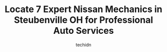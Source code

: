 ---
layout: ampstory
image: https://images.unsplash.com/photo-1610566062594-fe61d8f17c71?ixlib=rb-4.0.3&ixid=MnwxMjA3fDB8MHxwaG90by1wYWdlfHx8fGVufDB8fHx8&auto=format&fit=crop&w=640&h=853&q=80
author: techidn
featured: false
description: Discover the 7 best Nissan Mechanic in Steubenville OH, USA and ensure your vehicle receives the highest quality of care. These trusted professionals are known for their skill, knowledge, an
title: Locate 7 Expert Nissan Mechanics in Steubenville OH for Professional Auto Services
cover:
   title: Locate 7 Expert Nissan Mechanics in Steubenville OH for Professional Auto Services
   subtitle: Rickpate
   background: https://images.unsplash.com/photo-1610566062594-fe61d8f17c71?ixlib=rb-4.0.3&ixid=MnwxMjA3fDB8MHxwaG90by1wYWdlfHx8fGVufDB8fHx8&auto=format&fit=crop&w=640&h=853&q=80

pages: 
 - layout: thirds
   top: <h1>#1 Monro Auto Service and Tire Centers</h1>
   bottom: "<p>Wouldnt go anywhere else for my automotive needs. This crew is top-notch, always friendly and very knowledgeable. AweSoMe!</p>"
   background: https://www.knot35.com/toplist/wp-content/uploads/2023/06/best-nissan-mechanic-1-in-steubenville-oh-1685840865.jpeg
   backgroundblur: true
 - layout: thirds
   top: <h1>#2 Scassa Laney Tire of Steubenville</h1>
   bottom: "<p>206 S 4th St, Steubenville, OH 43952, United States</p>"
   background: https://www.knot35.com/toplist/wp-content/uploads/2023/06/best-nissan-mechanic-2-in-steubenville-oh-1685840866.jpeg
   cta:
      link: https://www.knot35.com/toplist/locate-7-expert-nissan-mechanics-in-steubenville-oh-for-professional-auto-services/
      text: Locate 7 Expert Nissan Mechanics in Steubenville OH for Professional Auto Services
 - layout: thirds
   top: <h1>#3 Steubenville Truck Center Inc.</h1>
   bottom: "<p>620 South St, Steubenville, OH 43952, United States</p>"
   background: https://www.knot35.com/toplist/wp-content/uploads/2023/06/best-nissan-mechanic-3-in-steubenville-oh-1685840867.jpeg
   cta:
      link: https://www.knot35.com/toplist/locate-7-expert-nissan-mechanics-in-steubenville-oh-for-professional-auto-services/
      text: Locate 7 Expert Nissan Mechanics in Steubenville OH for Professional Auto Services
 - layout: thirds
   top: <h1>#4 Firestone Complete Auto Care</h1>
   bottom: "<p>432 Washington St, Steubenville, OH 43952, United States</p>"
   background: https://images.unsplash.com/photo-1553949345-eb786bb3f7ba?ixlib=rb-4.0.3&ixid=MnwxMjA3fDB8MHxwaG90by1wYWdlfHx8fGVufDB8fHx8&auto=format&fit=crop&w=640&h=853&q=80
   cta:
      link: https://www.knot35.com/toplist/locate-7-expert-nissan-mechanics-in-steubenville-oh-for-professional-auto-services/
      text: Locate 7 Expert Nissan Mechanics in Steubenville OH for Professional Auto Services
 - layout: thirds
   top: <h1>#5 Johnnys Tire & Auto Service</h1>
   bottom: "<p>720 N Court St, Steubenville, OH 43952, United States</p>"
   background: https://images.unsplash.com/photo-1567095761054-7a02e69e5c43?ixlib=rb-4.0.3&ixid=MnwxMjA3fDB8MHxwaG90by1wYWdlfHx8fGVufDB8fHx8&auto=format&fit=crop&w=640&h=853&q=80
   cta:
      link: https://www.knot35.com/toplist/locate-7-expert-nissan-mechanics-in-steubenville-oh-for-professional-auto-services/
      text: Locate 7 Expert Nissan Mechanics in Steubenville OH for Professional Auto Services
 - layout: thirds
   top: <h1>#6 Donnies Towing And Tires LLC</h1>
   bottom: "<p>246 N 3rd St, Steubenville, OH 43952, United States</p>"
   background: https://images.unsplash.com/photo-1547366785-564103df7e13?ixlib=rb-4.0.3&ixid=MnwxMjA3fDB8MHxwaG90by1wYWdlfHx8fGVufDB8fHx8&auto=format&fit=crop&w=640&h=853&q=80
   cta:
      link: https://www.knot35.com/toplist/locate-7-expert-nissan-mechanics-in-steubenville-oh-for-professional-auto-services/
      text: Locate 7 Expert Nissan Mechanics in Steubenville OH for Professional Auto Services
 - layout: thirds
   top: <h1>#7 Walmart Auto Care Centers</h1>
   bottom: "<p>100 Mall Dr, Steubenville, OH 43952, United States</p>"
   background: https://images.unsplash.com/photo-1599422314077-f4dfdaa4cd09?ixlib=rb-4.0.3&ixid=MnwxMjA3fDB8MHxwaG90by1wYWdlfHx8fGVufDB8fHx8&auto=format&fit=crop&w=640&h=853&q=80
   cta:
      link: https://www.knot35.com/toplist/locate-7-expert-nissan-mechanics-in-steubenville-oh-for-professional-auto-services/
      text: Locate 7 Expert Nissan Mechanics in Steubenville OH for Professional Auto Services
 - layout: thirds
   middle: Continue reading...
   background: https://images.unsplash.com/photo-1549241520-425e3dfc01cb?ixlib=rb-4.0.3&ixid=MnwxMjA3fDB8MHxwaG90by1wYWdlfHx8fGVufDB8fHx8&auto=format&fit=crop&w=640&h=853&q=80
   cta:
      link: https://www.knot35.com/toplist/locate-7-expert-nissan-mechanics-in-steubenville-oh-for-professional-auto-services/
      text: Locate 7 Expert Nissan Mechanics in Steubenville OH for Professional Auto Services
      
---